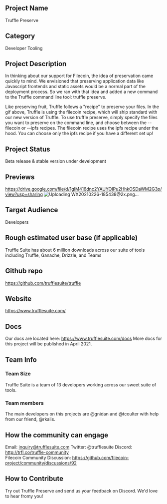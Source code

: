 ## Project Name 
Truffle Preserve 

## Category 
Developer Tooling

## Project Description
In thinking about our support for Filecoin, the idea of preservation came quickly to mind. We envisioned that preserving application data like Javascript frontends and static assets would be a normal part of the deployment process. So we ran with that idea and added a new command to the Truffle command line tool: truffle preserve.

Like preserving fruit, Truffle follows a "recipe" to preserve your files. In the gif above, Truffle is using the filecoin recipe, which will ship standard with our new version of Truffle. To use truffle preserve, simply specify the files you want to preserve on the command line, and choose between the --filecoin or --ipfs recipes. The filecoin recipe uses the ipfs recipe under the hood. You can choose only the ipfs recipe if you have a different set up!

## Project Status
Beta release & stable version under development

## Previews
https://drive.google.com/file/d/1gIM416dnc2YAUYOIPu2HhkOSDaWM2G3p/view?usp=sharing
![Uploading WX20210226-185438@2x.png…]()


## Target Audience
Developers

## Rough estimated user base (if applicable)
Truffle Suite has about 6 million downloads across our suite of tools including Truffle, Ganache, Drizzle, and Teams

## Github repo
https://github.com/trufflesuite/truffle

## Website
https://www.trufflesuite.com/

## Docs
Our docs are located here: https://www.trufflesuite.com/docs
More docs for this project will be published in April 2021.

## Team Info

### Team Size  
Truffle Suite is a team of 13 developers working across our sweet suite of tools.

### Team members
The main developers on this projects are @gnidan and @tcoulter with help from our friend, @rkalis.

## How the community can engage
Email: inquiry@trufflesuite.com
Twitter:  @trufflesuite
Discord: http://trfl.co/truffle-community   
Filecoin Community Discussion: https://github.com/filecoin-project/community/discussions/92

## How to Contribute
<!--How can the community contribute to your project?-->
Try out Truffle Preserve and send us your feedback on Discord. We'd love to hear fromy you!

